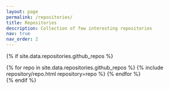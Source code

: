 ```yaml
---
layout: page
permalink: /repositories/
title: Repositories
description: Collection of few interesting repositories 
nav: true
nav_order: 2 
---
```

{% if site.data.repositories.github_repos %}
<div class="repositories d-flex flex-wrap flex-md-row flex-column justify-content-between align-items-center">
  {% for repo in site.data.repositories.github_repos %}
    {% include repository/repo.html repository=repo %}
  {% endfor %}
</div>
{% endif %}
